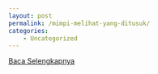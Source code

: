 ```yaml
---
layout: post
permalink: /mimpi-melihat-yang-ditusuk/
categories:
    - Uncategorized
---
```


[Baca Selengkapnya](/07)
